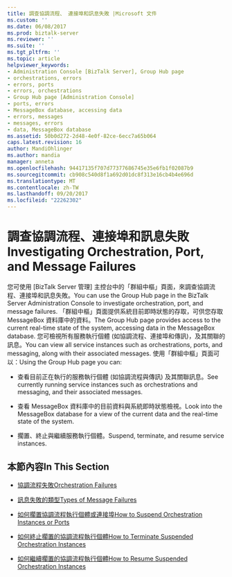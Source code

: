 ```yaml
---
title: 調查協調流程、 連接埠和訊息失敗 |Microsoft 文件
ms.custom: ''
ms.date: 06/08/2017
ms.prod: biztalk-server
ms.reviewer: ''
ms.suite: ''
ms.tgt_pltfrm: ''
ms.topic: article
helpviewer_keywords:
- Administration Console [BizTalk Server], Group Hub page
- orchestrations, errors
- errors, ports
- errors, orchestrations
- Group Hub page [Administration Console]
- ports, errors
- MessageBox database, accessing data
- errors, messages
- messages, errors
- data, MessageBox database
ms.assetid: 50b0d272-2d48-4e0f-82ce-6ecc7a65b064
caps.latest.revision: 16
author: MandiOhlinger
ms.author: mandia
manager: anneta
ms.openlocfilehash: 94417135f707d77377686745e35e6fb1f02087b9
ms.sourcegitcommit: cb908c540d8f1a692d01dc8f313e16cb4b4e696d
ms.translationtype: MT
ms.contentlocale: zh-TW
ms.lasthandoff: 09/20/2017
ms.locfileid: "22262302"
---
```

# <a name="investigating-orchestration-port-and-message-failures"></a><span data-ttu-id="6850e-102">調查協調流程、連接埠和訊息失敗</span><span class="sxs-lookup"><span data-stu-id="6850e-102">Investigating Orchestration, Port, and Message Failures</span></span>
<span data-ttu-id="6850e-103">您可使用 [BizTalk Server 管理] 主控台中的「群組中樞」頁面，來調查協調流程、連接埠和訊息失敗。</span><span class="sxs-lookup"><span data-stu-id="6850e-103">You can use the Group Hub page in the BizTalk Server Administration Console to investigate orchestration, port, and message failures.</span></span> <span data-ttu-id="6850e-104">「群組中樞」頁面提供系統目前即時狀態的存取，可供您存取 MessageBox 資料庫中的資料。</span><span class="sxs-lookup"><span data-stu-id="6850e-104">The Group Hub page provides access to the current real-time state of the system, accessing data in the MessageBox database.</span></span> <span data-ttu-id="6850e-105">您可檢視所有服務執行個體 (如協調流程、連接埠和傳訊)，及其關聯的訊息。</span><span class="sxs-lookup"><span data-stu-id="6850e-105">You can view all service instances such as orchestrations, ports, and messaging, along with their associated messages.</span></span> <span data-ttu-id="6850e-106">使用「群組中樞」頁面可以：</span><span class="sxs-lookup"><span data-stu-id="6850e-106">Using the Group Hub page you can:</span></span>  
  
-   <span data-ttu-id="6850e-107">查看目前正在執行的服務執行個體 (如協調流程與傳訊) 及其關聯訊息。</span><span class="sxs-lookup"><span data-stu-id="6850e-107">See currently running service instances such as orchestrations and messaging, and their associated messages.</span></span>  
  
-   <span data-ttu-id="6850e-108">查看 MessageBox 資料庫中的目前資料與系統即時狀態檢視。</span><span class="sxs-lookup"><span data-stu-id="6850e-108">Look into the MessageBox database for a view of the current data and the real-time state of the system.</span></span>  
  
-   <span data-ttu-id="6850e-109">擱置、終止與繼續服務執行個體。</span><span class="sxs-lookup"><span data-stu-id="6850e-109">Suspend, terminate, and resume service instances.</span></span>  
  
## <a name="in-this-section"></a><span data-ttu-id="6850e-110">本節內容</span><span class="sxs-lookup"><span data-stu-id="6850e-110">In This Section</span></span>  
  
-   [<span data-ttu-id="6850e-111">協調流程失敗</span><span class="sxs-lookup"><span data-stu-id="6850e-111">Orchestration Failures</span></span>](../core/orchestration-failures.md)  
  
-   [<span data-ttu-id="6850e-112">訊息失敗的類型</span><span class="sxs-lookup"><span data-stu-id="6850e-112">Types of Message Failures</span></span>](../core/types-of-message-failures.md)  
  
-   [<span data-ttu-id="6850e-113">如何擱置協調流程執行個體或連接埠</span><span class="sxs-lookup"><span data-stu-id="6850e-113">How to Suspend Orchestration Instances or Ports</span></span>](../core/how-to-suspend-orchestration-instances-or-ports.md)  
  
-   [<span data-ttu-id="6850e-114">如何終止擱置的協調流程執行個體</span><span class="sxs-lookup"><span data-stu-id="6850e-114">How to Terminate Suspended Orchestration Instances</span></span>](../core/how-to-terminate-suspended-orchestration-instances.md)  
  
-   [<span data-ttu-id="6850e-115">如何繼續擱置的協調流程執行個體</span><span class="sxs-lookup"><span data-stu-id="6850e-115">How to Resume Suspended Orchestration Instances</span></span>](../core/how-to-resume-suspended-orchestration-instances.md)